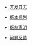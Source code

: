 - [开发日志](/4-develop/)

- [版本规划](/4-develop/1-plan.md)

- [版权声明](/4-develop/2-copyright.md)

- [问题反馈](/4-develop/3-feedback.md)